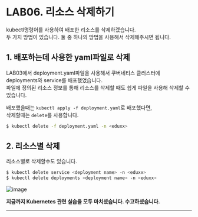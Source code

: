 # LAB06. 리소스 삭제하기
kubectl명령어를 사용하여 배포한 리소스를 삭제하겠습니다.  
두 가지 방법이 있습니다. 둘 중 하나의 방법을 사용해서 삭제해주시면 됩니다.  

## 1. 배포하는데 사용한 yaml파일로 삭제  
LAB03에서 deployment.yaml파일을 사용해서 쿠버네티스 클러스터에 deployments와 service를 배포했었습니다.  
파일에 정의된 리소스 정보를 통해 리소스를 삭제할 때도 쉽게 파일을 사용해 삭제할 수 있습니다.  

배포했을때는 `kubectl apply -f deployment.yaml`로 배포했다면,   
삭제할때는 `delete`를 사용합니다.  
~~~sh
$ kubectl delete -f deployment.yaml -n <eduxx>
~~~  

## 2. 리소스별 삭제  
리소스별로 삭제할수도 있습니다.   

~~~sh
$ kubectl delete service <deployment name> -n <eduxx>
$ kubectl delete deployments <deployment name> -n <eduxx>
~~~
![image](https://user-images.githubusercontent.com/15958325/94148906-31b80a00-feb2-11ea-8942-aa9849621282.png)  

**지금까지 Kubernetes 관련 실습을 모두 마치셨습니다.  수고하셨습니다.**

----
